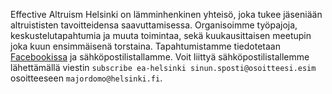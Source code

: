 Effective Altruism Helsinki on lämminhenkinen yhteisö, joka tukee jäseniään altruististen tavoitteidensa saavuttamisessa. Organisoimme työpajoja, keskustelutapahtumia ja muuta toimintaa, sekä kuukausittaisen meetupin joka kuun ensimmäisenä torstaina. Tapahtumistamme tiedotetaan [Facebookissa](https://www.facebook.com/EffectiveAltruismHY/) ja sähköpostilistallamme. Voit liittyä sähköpostilistallemme lähettämällä viestin `subscribe ea-helsinki sinun.sposti@osoitteesi.esim` osoitteeseen `majordomo@helsinki.fi`.
